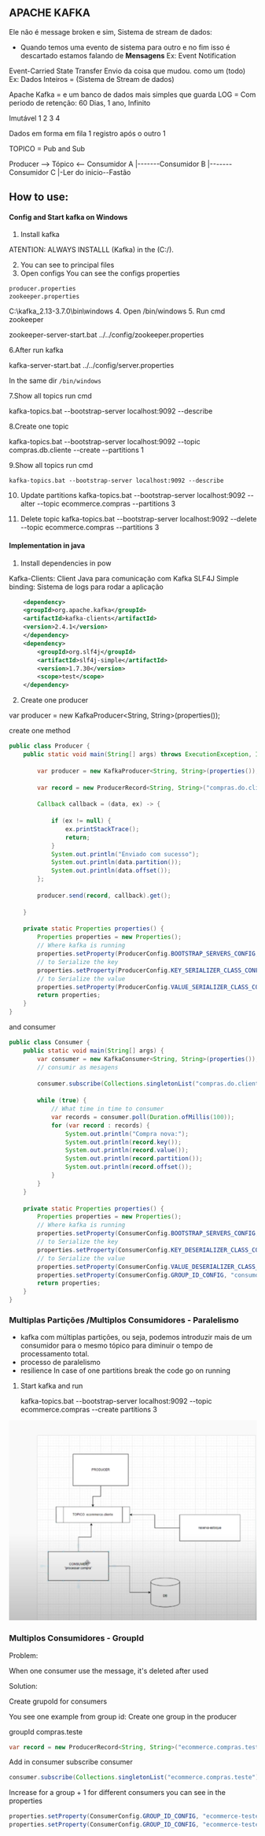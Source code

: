 ## APACHE KAFKA
Ele não é message broken e sim,
Sistema de stream de dados:


- Quando temos uma evento de sistema para
outro e no fim isso é descartado
estamos falando de **Mensagens**
Ex: Event Notification

Event-Carried State Transfer
Envio da coisa que mudou. como um (todo)
Ex: Dados Inteiros = (Sistema de Stream de dados)

Apache Kafka = e um banco de dados mais 
simples que guarda LOG = Com periodo de retenção: 60 Dias, 1 ano, Infinito

Imutável
1 2 3 4

Dados em forma em fila
1 registro após o outro 1

TOPICO = Pub and Sub

Producer --> Tópico <-- Consumidor A
                |-------Consumidor B
                |-------Consumidor C
                |-Ler do inicio--Fastão


## How to use:

#### Config and Start kafka on Windows
1. Install kafka

ATENTION: ALWAYS INSTALLL (Kafka) in the (C:/).

2. You can see to principal files
3. Open configs
You can see the configs properties

```
producer.properties
zookeeper.properties
```
C:\kafka_2.13-3.7.0\bin\windows
4. Open /bin/windows
5. Run cmd zookeeper 

zookeeper-server-start.bat ../../config/zookeeper.properties

6.After run kafka

kafka-server-start.bat ../../config/server.properties

In the same dir `/bin/windows`

7.Show all topics run cmd

kafka-topics.bat --bootstrap-server localhost:9092 --describe

8.Create one topic

kafka-topics.bat --bootstrap-server localhost:9092 --topic compras.db.cliente --create --partitions 1

9.Show all topics run cmd

	kafka-topics.bat --bootstrap-server localhost:9092 --describe

10. Update partitions
	kafka-topics.bat --bootstrap-server localhost:9092 --alter --topic ecommerce.compras --partitions 3

11. Delete topic
kafka-topics.bat --bootstrap-server localhost:9092 --delete --topic ecommerce.compras --partitions 3

#### Implementation in java

1. Install dependencies in pow

Kafka-Clients: Client Java para comunicação com Kafka
SLF4J Simple binding: Sistema de logs para rodar a aplicação


````xml
    <dependency>
    <groupId>org.apache.kafka</groupId>
    <artifactId>kafka-clients</artifactId>
    <version>2.4.1</version>
    </dependency>
    <dependency>
        <groupId>org.slf4j</groupId>
        <artifactId>slf4j-simple</artifactId>
        <version>1.7.30</version>
        <scope>test</scope>
    </dependency>
````

2. Create one producer

var producer = new KafkaProducer<String, String>(properties());


create one method 
```java
public class Producer {
	public static void main(String[] args) throws ExecutionException, InterruptedException {

		var producer = new KafkaProducer<String, String>(properties());

		var record = new ProducerRecord<String, String>("compras.do.cliente", "cliente-1", "compras:50reais");

		Callback callback = (data, ex) -> {

			if (ex != null) {
				ex.printStackTrace();
				return;
			}
			System.out.println("Enviado com sucesso");
			System.out.println(data.partition());
			System.out.println(data.offset());
		};

		producer.send(record, callback).get();

	}

	private static Properties properties() {
		Properties properties = new Properties();
		// Where kafka is running
		properties.setProperty(ProducerConfig.BOOTSTRAP_SERVERS_CONFIG, "127.0.0.1:9092");
		// to Serialize the key
		properties.setProperty(ProducerConfig.KEY_SERIALIZER_CLASS_CONFIG, StringSerializer.class.getName());
		// to Serialize the value
		properties.setProperty(ProducerConfig.VALUE_SERIALIZER_CLASS_CONFIG, StringSerializer.class.getName());
		return properties;
	}
}
```
and consumer

```java
public class Consumer {
	public static void main(String[] args) {
		var consumer = new KafkaConsumer<String, String>(properties());
		// consumir as mesagens

		consumer.subscribe(Collections.singletonList("compras.do.cliente"));

		while (true) {
			// What time in time to consumer
			var records = consumer.poll(Duration.ofMillis(100));
			for (var record : records) {
				System.out.println("Compra nova:");
				System.out.println(record.key());
				System.out.println(record.value());
				System.out.println(record.partition());
				System.out.println(record.offset());
			}
		}
	}

	private static Properties properties() {
		Properties properties = new Properties();
		// Where kafka is running
		properties.setProperty(ConsumerConfig.BOOTSTRAP_SERVERS_CONFIG, "127.0.0.1:9092");
		// to Serialize the key
		properties.setProperty(ConsumerConfig.KEY_DESERIALIZER_CLASS_CONFIG, StringDeserializer.class.getName());
		// to Serialize the value
		properties.setProperty(ConsumerConfig.VALUE_DESERIALIZER_CLASS_CONFIG, StringDeserializer.class.getName());
		properties.setProperty(ConsumerConfig.GROUP_ID_CONFIG, "consumo-cliente");
		return properties;
	}
}
```

### Multiplas Partições /Multiplos Consumidores - Paralelismo

* kafka com múltiplas partições, ou seja, podemos introduzir mais de um consumidor para o mesmo tópico para diminuir o tempo de processamento total.
* processo de paralelismo
* resilience In case of one partitions break the code go on running

1. Start kafka and run

    kafka-topics.bat --bootstrap-server localhost:9092 --topic
    ecommerce.compras --create partitions 3

![alt text](image.png)


### Multiplos Consumidores - GroupId
Problem:

When one consumer use the message, it's deleted after used

Solution: 

Create grupoId for consumers

You see one example from group id:
Create one group in the producer

groupId compras.teste

```java
var record = new ProducerRecord<String, String>("ecommerce.compras.teste", "cliente" + i, "compras:" + i + "reais");

```
Add in consumer subscribe consumer
```java
consumer.subscribe(Collections.singletonList("ecommerce.compras.teste"));
```
Increase for a group + 1 for different consumers you can see in the properties
```java
properties.setProperty(ConsumerConfig.GROUP_ID_CONFIG, "ecommerce-teste-2"); //
properties.setProperty(ConsumerConfig.GROUP_ID_CONFIG, "ecommerce-teste-1"); //

```
